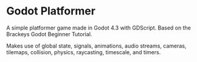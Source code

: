 # Godot Platformer

A simple platformer game made in Godot 4.3 with GDScript.
Based on the Brackeys Godot Beginner Tutorial.

Makes use of global state, signals, animations, audio streams, cameras, tilemaps, collision, physics, raycasting, timescale, and timers.
